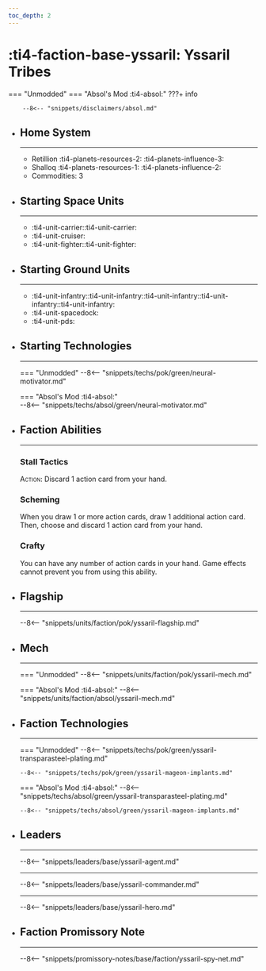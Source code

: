 ```yaml
---
toc_depth: 2
---
```


# :ti4-faction-base-yssaril: Yssaril Tribes
=== "Unmodded"
=== "Absol's Mod :ti4-absol:" 
    ???+ info

        --8<-- "snippets/disclaimers/absol.md"

<div class="grid cards" markdown>

-   ## __Home System__

    ---

    * Retillion :ti4-planets-resources-2: :ti4-planets-influence-3:
    * Shalloq :ti4-planets-resources-1: :ti4-planets-influence-2:
    * Commodities: 3

</div>

<div class="grid cards" markdown>

-   ## __Starting Space Units__

    ---

    * :ti4-unit-carrier::ti4-unit-carrier:
    * :ti4-unit-cruiser:
    * :ti4-unit-fighter::ti4-unit-fighter:

-   ## __Starting Ground Units__

    ---

    * :ti4-unit-infantry::ti4-unit-infantry::ti4-unit-infantry::ti4-unit-infantry::ti4-unit-infantry:
    * :ti4-unit-spacedock:
    * :ti4-unit-pds:

-   ## __Starting Technologies__

    ---
    === "Unmodded"
        --8<-- "snippets/techs/pok/green/neural-motivator.md"

    === "Absol's Mod :ti4-absol:"  
        --8<-- "snippets/techs/absol/green/neural-motivator.md"

-   ## __Faction Abilities__

    ---
    ### **Stall Tactics**
    
    <span style="font-variant:small-caps;">Action</span>: Discard 1 action card from your hand.

    ### **Scheming**

    When you draw 1 or more action cards, draw 1 additional action card. Then, choose and discard 1 action card from your hand.

    ### **Crafty**

    You can have any number of action cards in your hand. Game effects cannot prevent you from using this ability.

-   ## __Flagship__

    ---
    --8<-- "snippets/units/faction/pok/yssaril-flagship.md"

-   ## __Mech__

    ---
    === "Unmodded"
        --8<-- "snippets/units/faction/pok/yssaril-mech.md"

    === "Absol's Mod :ti4-absol:"
        --8<-- "snippets/units/faction/absol/yssaril-mech.md"

-   ## __Faction Technologies__

    ---
    === "Unmodded"
        --8<-- "snippets/techs/pok/green/yssaril-transparasteel-plating.md"

        --8<-- "snippets/techs/pok/green/yssaril-mageon-implants.md"

    === "Absol's Mod :ti4-absol:"
        --8<-- "snippets/techs/absol/green/yssaril-transparasteel-plating.md"

        --8<-- "snippets/techs/absol/green/yssaril-mageon-implants.md"

-   ## __Leaders__

    ---
    
    --8<-- "snippets/leaders/base/yssaril-agent.md"

    ---

    --8<-- "snippets/leaders/base/yssaril-commander.md"

    ---

    --8<-- "snippets/leaders/base/yssaril-hero.md"

-   ## __Faction Promissory Note__

    ---
    --8<-- "snippets/promissory-notes/base/faction/yssaril-spy-net.md"

</div>